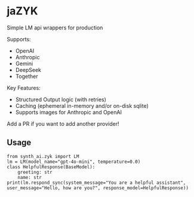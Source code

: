 # jaZYK

Simple LM api wrappers for production

Supports:
- OpenAI
- Anthropic
- Gemini
- DeepSeek
- Together

Key Features:
- Structured Output logic (with retries)
- Caching (ephemeral in-memory and/or on-disk sqlite)
- Supports images for Anthropic and OpenAI

Add a PR if you want to add another provider!

## Usage
```
from synth_ai.zyk import LM
lm = LM(model_name="gpt-4o-mini", temperature=0.0)
class HelpfulResponse(BaseModel):
    greeting: str
    name: str
print(lm.respond_sync(system_message="You are a helpful assistant", user_message="Hello, how are you?", response_model=HelpfulResponse))
```